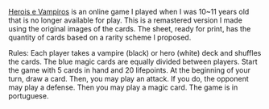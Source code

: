[Herois e Vampiros](https://www.mobygames.com/game/heris-e-vampiros_) is an online game I played when I was 10~11 years old that is no longer available for play.
This is a remastered version I made using the original images of the cards. The sheet, ready for print, has the quantity of
cards based on a rarity scheme I proposed.

Rules:
Each player takes a vampire (black) or hero (white) deck and shuffles the cards. The blue magic cards are equally divided between players.
Start the game with 5 cards in hand and 20 lifepoints.
At the beginning of your turn, draw a card.
Then, you may play an attack. If you do, the opponent may play a defense. Then you may play a magic card.
The game is in portuguese.
